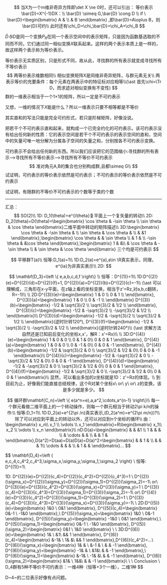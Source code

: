 $$
当X为一个m维非奇异方阵即\det X \ne 0时，还可以引出：
等价表示\bar{D}=X^{-1}DX：\\
\bar{D} \simeq G,\bar{D} \cong D
\\
if \ \bar{D}=\begin{bmatrix}
 A & \\
  & B
\end{bmatrix}
,即\bar{D}=A\oplus B，则\bar{D}可约\\
此时还有\chi_D=\chi_\bar{D}=\chi_A+\chi_B
$$

$\bar{D}与D$是同一个变换$P_R$在同一个表示空间中的表示矩阵，只是因为函数基选取的不同而不同，它们通过同一相似变换$X$联系起来。这样的两个表示本质上是一样的，故这样两个表示称为等价表示。

等价表示无实质区别，只是形式不同，故从此，寻找群的所有表示就变成寻找所有不等价表示
$$
两等价表示维数相同\\
相似变换矩阵X是同维非奇异矩阵，与群元素无关\\
两表示等价的充要条件：每个元素在两表示中的特征标对应相等\\(\ast 首先\chi=\Tr D，而求迹对相似变换有不变性)
$$
群的一维表示相当于一个1×1的矩阵，所以一定是不可约表示

又想，一维的情况下$X$能是什么？所以一维表示只要不相等都是不等价

其实直和的写法只能是完全可约形式，若只是阶梯矩阵，好像没说。

把若干个不可约表示直和起来，就构成一个已完全约化的可约表示。该可约表示没有给出任何新的性质：它的表示空间是若干个不可约表示的表示空间的直和，空间中的矢量可唯一地分解为分属各子空间的矢量之和，分别按各不可约表示变换。 

可约表示不会给出任何新的东西。所以我们应该把它的范围缩小:寻找群的所有表示—>寻找所有不等价表示—>寻找所有不等价不可约表示
$$
准对角元A,B的集合也分别构成群,且都\simeq G\\
$$
试证明，可约表示的等价表示依然是可约表示；不可约表示的等价表示依然是不可约表示

试证明，有限群的不等价不可约表示的个数等于类的个数









------

汇总：
$$
SO(2)\\
1D: D_1(\theta)=e^{i\theta}复平面上一个复矢量的转动\\
2D: D_2(\theta)=D(\theta)=\begin{bmatrix}
   \cos \theta & -\sin \theta \\
   \sin \theta & \cos \theta
\end{bmatrix}二维平面中转动的矩阵描述\\
3D:\begin{bmatrix}
 \cos \theta & -\sin \theta & \\
\sin \theta  & \cos \theta & \\
  &  &1
\end{bmatrix},\begin{bmatrix}
 \cos \theta &  & \sin \theta \\
  & 1 & \\
-\sin \theta  &  &\cos \theta
\end{bmatrix},\begin{bmatrix}
 1 &  &\\
& \cos \theta & -\sin \theta  \\
& \sin \theta  & \cos \theta  
\end{bmatrix}
三个均是可约表示
$$

$$
平移群T(a)\\
恒等:D_1(a)=1\\
1D:D_2(a)=e^{a},a\in \R真实表示，同理，e^{ia}为非真实表示\\
2D:
$$

$$
\mathbf{D_3}=\left \{ e,a,b,c,d,f \right\} \\
恒等：D^{(1)}=1\\
1D:D^{(2)}(e)=D^{(2)}(d)=D^{(2)}(f)=1,
D^{(2)}(a)=D^{(2)}(b)=D^{(2)}(c)=-1\\
(\ast 可以理解成，三角形在x-y平面，在z轴上看的坐标变换，相当于z'=Rz,对a,b,c翻转，R=-1)\\
\\
2D:D^{(3)}(e)=\begin{bmatrix}
 1 & 0  \\
 0 & 1 \\
\end{bmatrix},
D^{(3)}(a)=\begin{bmatrix}
 1 & 0  \\
 0 & -1 \\
\end{bmatrix}
D^{(3)}(b)=\begin{bmatrix}
 -1/2 & \sqrt{3}/2  \\
 \sqrt{3}/2 & 1/2 \\
\end{bmatrix},
D^{(3)}(c)=\begin{bmatrix}
 -1/2 & -\sqrt{3}/2  \\
 -\sqrt{3}/2 & 1/2 \\
\end{bmatrix}\\
D^{(3)}(d)=\begin{bmatrix}
 -1/2 & -\sqrt{3}/2  \\
 \sqrt{3}/2 & 1/2 \\
\end{bmatrix}(逆时针转120°),
D^{(3)}(f)=\begin{bmatrix}
 -1/2 & \sqrt{3}/2 \\
 -\sqrt{3}/2 & 1/2 \\
\end{bmatrix}(逆时针转240°)\\
(\ast 求解方法自然还是已知前后变化的坐标x,x'，解R：x'=Rx)\\
\\
3D:D^{(4)}(e)=\begin{bmatrix}
 1 & 0 & 0 \\
 0 & 1 & 0\\
 0 & 0 & 1
\end{bmatrix},
D^{(4)}(a)=\begin{bmatrix}
 1 & 0 & 0 \\
 0 & -1 & 0\\
 0 & 0 & -1
\end{bmatrix},
D^{(4)}(b)=\begin{bmatrix}
 -1/2 & \sqrt{3}/2 & 0 \\
 \sqrt{3}/2 & 1/2 & 0\\
 0 & 0 & -1
\end{bmatrix}\\
D^{(4)}(c)=\begin{bmatrix}
 -1/2 & -\sqrt{3}/2 & 0 \\
 -\sqrt{3}/2 & 1/2 & 0\\
 0 & 0 & -1
\end{bmatrix},
D^{(4)}(d)=\begin{bmatrix}
 -1/2 & -\sqrt{3}/2 & 0 \\
 \sqrt{3}/2 & 1/2 & 0\\
 0 & 0 & 1
\end{bmatrix},
D^{(4)}(f)=\begin{bmatrix}
 -1/2 & \sqrt{3}/2 & 0 \\
 -\sqrt{3}/2 & 1/2 & 0\\
 0 & 0 & 1
\end{bmatrix}\\
显然，可以看出多加的z坐标就是1D：z'=Rz的体现。\\
到目前为止，好像我们能直接总结规律，这个R对某个坐标x\ or\ y\  or\  z的变换，该是多少就是多少。
$$

$$
循环群\mathbf{C_n}=\left \{ e(a^n=e),a,a^2,\cdots,a^{n-1} \right\}\\
每一个群元看做二维平面上的一个转动操作，则每一个群元相当于转动2\pi k/n的操作:\\
恒等:D_1=1\\
1D:D_2(a)=e^{2\pi /n}真实表示,(D_2(a^m)=e^{2\pi m/n})?\\
除了可以对应到平面上的转动以外，还可以对应到n个坐标的循环\\
由：\begin{bmatrix}
 x_n\\
x_1 \\
\vdots \\
x_1
\end{bmatrix}=R\begin{bmatrix}
 x_1\\
x_2 \\
\vdots \\
x_n
\end{bmatrix}\\
nD:D(a)=\begin{bmatrix}
  &  &  &1 \\
 1 &  &  & \\
  & \cdots &  & \\
  &  & 1 &
\end{bmatrix},D(a^2)=D(aa)=D(a)D(a)=D(a)^2=\begin{bmatrix}
  &  & 1 & \\
  &  &  & 1\\
 \cdots &  &  & \\
  & 1 &  &
\end{bmatrix}...
$$

$$
\mathbf{D_4}=\left \{ e,c_4,c_4^2,c_4^3,\sigma_x,\sigma_y,\sigma_1,\sigma_2 \right\} \\
 恒等: D^{(1)}=1\\

   1D: D^{(2)}(e)=D^{(2)}(c_4)=D^{(2)}(c_4^2)=D^{(2)}(c_4^3)=1 \\ D^{(2)}(\sigma_x)=D^{(2)}(\sigma_y)=D^{(2)}(\sigma_1)=D^{(2)}(\sigma_2)=-1\\
or\\
    D^{(3)}(e)=D^{(3)}(c_4^2)=D^{(3)}(\sigma_x)=D^{(3)}(\sigma_y)=1 \\ D^{(3)}(c_4)=D^{(3)}(c_4^3)=D^{(3)}(\sigma_1)=D^{(3)}(\sigma_2)=-1\\
or\\
    D^{(4)}(e)=D^{(3)}(c_4^2)=D^{(3)}(\sigma_1)=D^{(3)}(\sigma_2)=1 \\ D^{(3)}(c_4)=D^{(3)}(c_4^3)=D^{(3)}(\sigma_x)=D^{(3)}(\sigma_y)=-1\\
    \\
 2D:D^{(5)}(e)=\begin{bmatrix}
  1&0 \\
  0&1
\end{bmatrix},
D^{(5)}(c_4)=\begin{bmatrix}
  0&-1 \\
  -1&0
\end{bmatrix},\\
D^{(5)}(\sigma_x)=\begin{bmatrix}
  1&0 \\
  0&-1
\end{bmatrix},
D^{(5)}(\sigma_y)=\begin{bmatrix}
  -1&0 \\
  0&1
\end{bmatrix},\\
D^{(5)}(\sigma_1)=\begin{bmatrix}
  0&-1 \\
  -1&0
\end{bmatrix},
D^{(5)}(\sigma_2)=\begin{bmatrix}
  0&1 \\
  1&0
\end{bmatrix}
\\
\\
3D:D^{(6)}(e)=\begin{bmatrix}
  1& \\
  &1\\
  && 1
\end{bmatrix},
D^{(6)}(c_4)=\begin{bmatrix}
  &-1& \\
  1& &\\
  && 1
\end{bmatrix},D^{(6)}(c_4^2)=...\\
D^{(6)}(\sigma_x)=\begin{bmatrix}
  1& & \\
  &-1 & \\
  & & -1
\end{bmatrix},
D^{(6)}(\sigma_y)=\begin{bmatrix}
  -1& &  \\
  &1&\\
  & & -1
\end{bmatrix},\\
D^{(6)}(\sigma_1)=\begin{bmatrix}
  &-1& \\
  -1& &\\
    & & -1
\end{bmatrix},
D^{(6)}(\sigma_2)=\begin{bmatrix}
  &1& \\
  1&&\\
    & & -1
\end{bmatrix}\\
\\
\\
Conclusion
\\
D_4群有5种不等价不可约表示：一维4种（恒等+3个一维），二维1种
$$

D~4~的二位表示好像有点问题。
